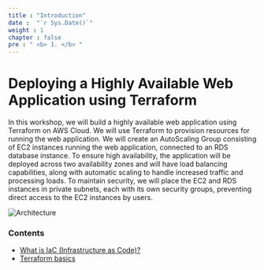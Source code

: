 ```yaml
---
title : "Introduction"
date :  "`r Sys.Date()`" 
weight : 1 
chapter : false
pre : " <b> 1. </b> "
---
```

# Deploying a Highly Available Web Application using Terraform

In this workshop, we will build a highly available web application using Terraform on AWS Cloud. We will use Terraform to provision resources for running the web application. We will create an AutoScaling Group consisting of EC2 instances running the web application, connected to an RDS database instance. To ensure high availability, the application will be deployed across two availability zones and will have load balancing capabilities, along with automatic scaling to handle increased traffic and processing loads. To maintain security, we will place the EC2 and RDS instances in private subnets, each with its own security groups, preventing direct access to the EC2 instances by users.

![Architecture](/images/main-arc.png)

### Contents
  - [What is IaC (Infrastructure as Code)?](1.1-Iac/)
  - [Terraform basics](1.2-Terraform/)
